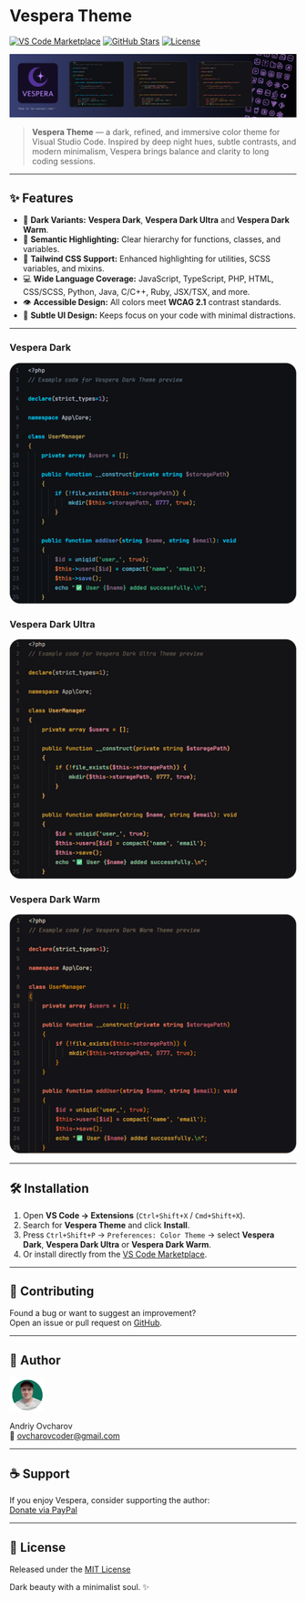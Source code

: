 # Vespera Theme

[![VS Code Marketplace](https://img.shields.io/visual-studio-marketplace/v/ovcharovcoder.vespera-theme?color=blue)](https://marketplace.visualstudio.com/items?itemName=ovcharovcoder.vespera-theme)
[![GitHub Stars](https://img.shields.io/github/stars/ovcharovcoder/vespera-theme?color=yellow)](https://github.com/ovcharovcoder/vespera-theme)
[![License](https://img.shields.io/github/license/ovcharovcoder/vespera-theme?color=green)](https://raw.githubusercontent.com/ovcharovcoder/vespera-theme/main/LICENSE)

![Vespera Theme Banner](https://raw.githubusercontent.com/ovcharovcoder/vespera-theme/main/images/banner.png)

> **Vespera Theme** — a dark, refined, and immersive color theme for Visual Studio Code.
Inspired by deep night hues, subtle contrasts, and modern minimalism, Vespera brings balance and clarity to long coding sessions.

---

## ✨ Features

- 🌌 **Dark Variants:** **Vespera Dark**, **Vespera Dark Ultra** and **Vespera Dark Warm**.   
- 🧠 **Semantic Highlighting:** Clear hierarchy for functions, classes, and variables.  
- 🎨 **Tailwind CSS Support:** Enhanced highlighting for utilities, SCSS variables, and mixins.  
- 💻 **Wide Language Coverage:** JavaScript, TypeScript, PHP, HTML, CSS/SCSS, Python, Java, C/C++, Ruby, JSX/TSX, and more.  
- 👁 **Accessible Design:** All colors meet **WCAG 2.1** contrast standards.  
- 🌙 **Subtle UI Design:** Keeps focus on your code with minimal distractions.

---

### Vespera Dark
![Vespera Dark Preview](https://raw.githubusercontent.com/ovcharovcoder/vespera-theme/main/images/vespera-dark.png)

### Vespera Dark Ultra
![Vespera Dark Ultra Preview](https://raw.githubusercontent.com/ovcharovcoder/vespera-theme/main/images/vespera-dark-ultra.png)

### Vespera Dark Warm
![Vespera Dark Warm Preview](https://raw.githubusercontent.com/ovcharovcoder/vespera-theme/main/images/vespera-dark-warm.png)

---

## 🛠 Installation

1. Open **VS Code → Extensions** (`Ctrl+Shift+X` / `Cmd+Shift+X`).  
2. Search for **Vespera Theme** and click **Install**.  
3. Press `Ctrl+Shift+P` → `Preferences: Color Theme` → select **Vespera Dark**, **Vespera Dark Ultra** or **Vespera Dark Warm**.   
4. Or install directly from the [VS Code Marketplace](https://marketplace.visualstudio.com/items?itemName=ovcharovcoder.vespera-theme).

---

## 🧩 Contributing

Found a bug or want to suggest an improvement?  
Open an issue or pull request on [GitHub](https://github.com/ovcharovcoder/vespera-theme).

---

## 👤 Author

<img src="https://raw.githubusercontent.com/ovcharovcoder/vespera-theme/main/images/avatar.png" alt="Andriy Ovcharov" width="60px"> 

Andriy Ovcharov  
📧 ovcharovcoder@gmail.com  

---

## ☕ Support  

If you enjoy Vespera, consider supporting the author:  
[Donate via PayPal](https://www.paypal.com/donate/?business=datoshcode@gmail.com)

---

## 🪪 License  

Released under the [MIT License](https://raw.githubusercontent.com/ovcharovcoder/vespera-theme/main/LICENSE)

Dark beauty with a minimalist soul. ✨
